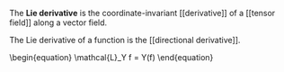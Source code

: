 The **Lie derivative** is the coordinate-invariant [[derivative]] of a [[tensor field]] along a vector field. 

The Lie derivative of a function is the [[directional derivative]].

\begin{equation}
\mathcal{L}_Y f = Y(f)
\end{equation}